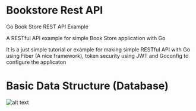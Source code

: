 # Bookstore Rest API

Go Book Store REST API Example

A RESTful API example for simple Book Store application with Go

It is a just simple tutorial or example for making simple RESTful API with Go using Fiber (A nice framework), token security using JWT and Goconfig to configure the applicaton

# Basic Data Structure (Database)

![alt text](https://github.com/sugiantodenny01/bookstoreApp/assets/Db.jpg?raw=true)
